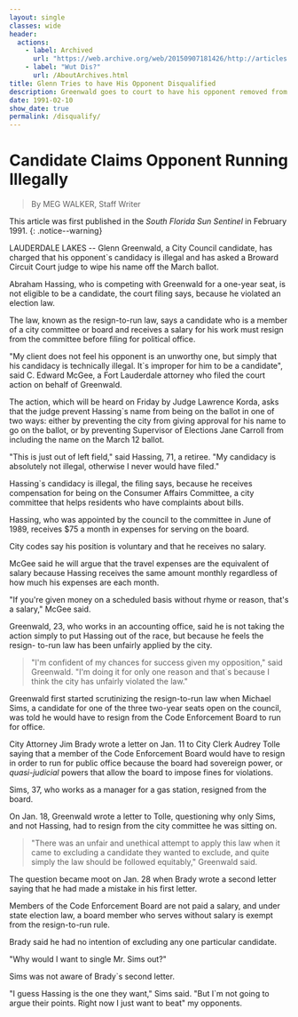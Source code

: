 ```yaml
---
layout: single
classes: wide
header:
  actions:
    - label: Archived
      url: "https://web.archive.org/web/20150907181426/http://articles.sun-sentinel.com/1991-02-10/news/9101080028_1_resign-to-run-law-resign-to-run-law-code-enforcement-board"
    - label: "Wut Dis?"
      url: /AboutArchives.html
title: Glenn Tries to have His Opponent Disqualified
description: Greenwald goes to court to have his opponent removed from the ballot
date: 1991-02-10
show_date: true 
permalink: /disqualify/
---
```


# Candidate Claims Opponent Running Illegally

> By MEG WALKER, Staff Writer

This article was first published in the _South Florida Sun Sentinel_ in February 1991.
{: .notice--warning}

LAUDERDALE LAKES -- Glenn Greenwald, a City Council candidate, has charged that his opponent`s candidacy is illegal and has asked a Broward Circuit Court judge to wipe his name off the March ballot.

Abraham Hassing, who is competing with Greenwald for a one-year seat, is not eligible to be a candidate, the court filing says, because he violated an election law.

The law, known as the resign-to-run law, says a candidate who is a member of a city committee or board and receives a salary for his work must resign from the committee before filing for political office.

"My client does not feel his opponent is an unworthy one, but simply that his candidacy is technically illegal. It`s improper for him to be a candidate", said C. Edward McGee, a Fort Lauderdale attorney who filed the court action on behalf of Greenwald.

The action, which will be heard on Friday by Judge Lawrence Korda, asks that the judge prevent Hassing`s name from being on the ballot in one of two ways: either by preventing the city from giving approval for his name to go on the ballot, or by preventing Supervisor of Elections Jane Carroll from including the name on the March 12 ballot.

"This is just out of left field," said Hassing, 71, a retiree. "My candidacy is absolutely not illegal, otherwise I never would have filed."

Hassing`s candidacy is illegal, the filing says, because he receives compensation for being on the Consumer Affairs Committee, a city committee that helps residents who have complaints about bills.

Hassing, who was appointed by the council to the committee in June of 1989, receives $75 a month in expenses for serving on the board.

City codes say his position is voluntary and that he receives no salary.

McGee said he will argue that the travel expenses are the equivalent of salary because Hassing receives the same amount monthly regardless of how much his expenses are each month.

"If you're given money on a scheduled basis without rhyme or reason, that's a salary," McGee said.

Greenwald, 23, who works in an accounting office, said he is not taking the action simply to put Hassing out of the race, but because he feels the resign- to-run law has been unfairly applied by the city.

> "I'm confident of my chances for success given my opposition," said Greenwald. "I'm doing it for only one reason and that`s because I think the city has unfairly violated the law."

Greenwald first started scrutinizing the resign-to-run law when Michael Sims, a candidate for one of the three two-year seats open on the council, was told he would have to resign from the Code Enforcement Board to run for office.

City Attorney Jim Brady wrote a letter on Jan. 11 to City Clerk Audrey Tolle saying that a member of the Code Enforcement Board would have to resign in order to run for public office because the board had sovereign power, or _quasi-judicial_ powers that allow the board to impose fines for violations.

Sims, 37, who works as a manager for a gas station, resigned from the board.

On Jan. 18, Greenwald wrote a letter to Tolle, questioning why only Sims, and not Hassing, had to resign from the city committee he was sitting on.

> "There was an unfair and unethical attempt to apply this law when it came to excluding a candidate they wanted to exclude, and quite simply the law should be followed equitably," Greenwald said.

The question became moot on Jan. 28 when Brady wrote a second letter saying that he had made a mistake in his first letter.

Members of the Code Enforcement Board are not paid a salary, and under state election law, a board member who serves without salary is exempt from the resign-to-run rule.

Brady said he had no intention of excluding any one particular candidate.

"Why would I want to single Mr. Sims out?"

Sims was not aware of Brady`s second letter.

"I guess Hassing is the one they want," Sims said. "But I`m not going to argue their points. Right now I just want to beat" my opponents.
